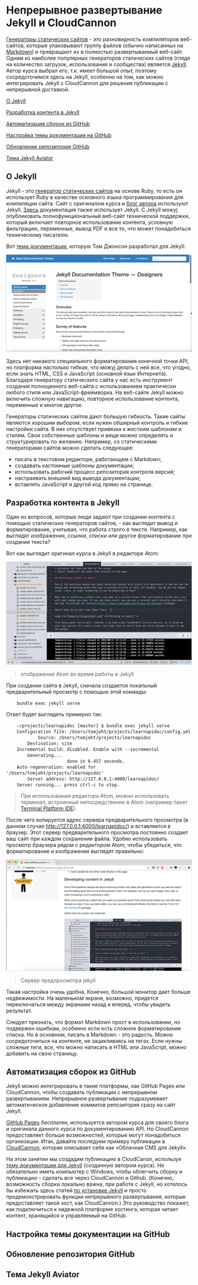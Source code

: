 # Непрерывное развертывание Jekyll и CloudCannon


[Генераторы статических сайтов](https://github.com/Starkovden/Documenting_APIs/blob/master/7.%20Publishing%20your%20API%20documentation/7.10.%20Static%20site%20generators.md) - это разновидность компиляторов веб-сайтов, которые упаковывают группу файлов (обычно написанных на [Markdown](https://github.com/Starkovden/Documenting_APIs/blob/master/7.%20Publishing%20your%20API%20documentation/7.5.%20More%20about%20Markdown.md)) и превращают их в полностью развертываемый веб-сайт. Одним из наиболее популярных генераторов статических сайтов (глядя на количество загрузок, использования и сообщества) является [Jekyll](https://jekyllrb.com/). Автор курса выбрал его, т.к. имеет большой опыт, поэтому сосредоточимся здесь на Jekyll, особенно на том, как можно интегрировать Jekyll с CloudCannon для решения публикации с непрерывной доставкой.

[О Jekyll](#about)

[Разработка контента в Jekyll](#develop)

[Автоматизация сборок из GitHub](#build)

[Настройка темы документации на GitHub](#setup)

[Обновление репозитория GitHub](#update)

[Тема Jekyll Aviator](#aviator)

<a name="about"></a>
## О Jekyll

Jekyll - это [генератор статических сайтов]() на основе Ruby, то есть он использует Ruby в качестве основного языка программирования для компиляции сайта. Cайт с оригиналом курса и [блог автора](https://idratherbewriting.com/) используют Jekyll. [Здесь](https://developer.amazon.com/appstore/documentation) документация также использует Jekyll. С Jekyll можyj опубликовать полнофункциональный веб-сайт технической поддержки, который включает повторное использование контента, условную фильтрацию, переменные, вывод PDF и все то, что может понадобиться техническому писателю.

Вот [тема документации](https://idratherbewriting.com/documentation-theme-jekyll/), которую Том Джонсон разработал для Jekyll:

![theme](pics/16.png)

Здесь нет никакого специального форматирования конечной точки API, но платформа настолько гибкая, что можyj делать с ней все, что угодно, если знать HTML, CSS и JavaScript (основной язык Интернета). Благодаря генератору статического сайта у нас есть инструмент создания полноценного веб-сайта с использованием практически любого стиля или JavaScript-фреймворка. На веб-сайте Jekyll можно включить сложную навигацию, повторное использование контента, переменные и многое другое.

Генераторы статических сайтов дают большую гибкость. Такие сайты являются хорошим выбором, если нужен обширный контроль и гибкие настройки сайта. В них отсутствует привязка к жестким шаблонам и стилям. Свои собственные шаблоны и вещи можно определять и структурировать по желанию. Например, со статическими генераторами сайтов можно сделать следующее:

- писать в текстовом редакторе, работающем с Markdown;
- создавать кастомные шаблоны документации;
- использовать рабочий процесс репозитория контроля версий;
- настраивать внешний вид вывода документации;
- вставлять JavaScript и другой код прямо на странице.

<a name="develop"></a>
## Разработка контента в Jekyll

Один из вопросов, которые люди задают при создании контента с помощью статических генераторов сайтов, - как выглядит вывод и форматирование, учитывая, что работа строго в тексте. Например, как выглядят изображения, ссылки, списки или другое форматирование при создании текста?

Вот как выглядит оригинал курса в Jekyll в редакторе Atom:

![course](pics/17.png)
> отображение Atom во время работы в Jekyll

При создании сайта в Jekyll, сначала создается локальный предварительный просмотр с помощью этой команды:

        bundle exec jekyll serve

Ответ будет выглядеть примерно так:

        ~/projects/learnapidoc [master] $ bundle exec jekyll serve
        Configuration file: /Users/tomjoht/projects/learnapidoc/config.yml
                Source: /Users/tomjoht/projects/learnapidoc
            Destination: site
        Incremental build: disabled. Enable with --incremental
            Generating...
                           done in 6.457 seconds.
        Auto-regeneration: enabled for '/Users/tomjoht/projects/learnapidoc'
            Server address: http://127.0.0.1:4000/learnapidoc/
        Server running... press ctrl-c to stop.

> При использовании редактора Atom, можно использовать терминал, встроенный непосредственно в Atom (например пакет [Terminal Platform IDE](https://atom.io/packages/platformio-ide-terminal)).

После чего копируется адрес сервера предварительного просмотра (в данном случае http://127.0.0.1:4000/learnapidoc/) и вставляется в браузер. Этот сервер предварительного просмотра постоянно создает ваш сайт при каждом сохранении файла. Удобно использовать просмотр браузера рядом с редактором Atom, чтобы убедиться, что форматирование и изображения выглядят правильно:

![preview](pics/18.png)
> Сервер предпросмотра jekyll

Такая настройка очень удобна. Конечно, большой монитор дает больше недвижимости. На маленьком экране, возможно, придется переключаться между экранами назад и вперед, чтобы увидеть результат.

Следует признать, что формат Markdown прост в использовании, но подвержен ошибкам, особенно если есть сложное форматирование списка. Но в основном, писать в Markdown - это радость. Можно сосредоточиться на контенте, не зацикливаясь на тегах. Если нужны сложные теги, все, что можно написать в HTML или JavaScript, можно добавить на свою страницу.

<a name="build"></a>
## Автоматизация сборок из GitHub

Jekyll можно интегрировать в такие платформы, как GitHub Pages или CloudCannon, чтобы создавать публикации с непрерывном развертыванием. Непрерывное развертывание подразумевает автоматическое добавление коммитов репозитория сразу на сайт Jekyll.

[GitHub Pages]() бесплатен, используется автором курса для своего блога и  оригинала данного курса по документированию API. Но CloudCannon предоставляет больше возможностей, которые могут понадобиться организации. Итак, давайте последуем примеру публикации в [CloudCannon](https://cloudcannon.com/), которая описывает себя как «Облачная CMS для Jekyll».

На этом занятии мы создадим публикацию в CloudCanon, используя [тему документации для Jekyll](https://idratherbewriting.com/documentation-theme-jekyll/) (созданную автором курса). Не обязательно иметь компьютер с Windows, чтобы облегчить сборку и публикацию - сделать все через CloudCannon и Github. (Конечно, возможность сборки локально важна, при работе с Jekyll, но хотелось бы избежать здесь статей [по установке Jekyll](https://jekyllrb.com/docs/installation/) и просто продемонстрировать функции непрерывного развертывания, которые предоставляет такой хост, как CloudCannon.) Это руководство покажет, как подключиться к надежной платформе хостинга, которая читает контент, хранящийся и управляемый на GitHub.

<a name="setup"></a>
## Настройка темы документации на GitHub

<a name="update"></a>
## Обновление репозитория GitHub

<a name="aviator"></a>
## Тема Jekyll Aviator
